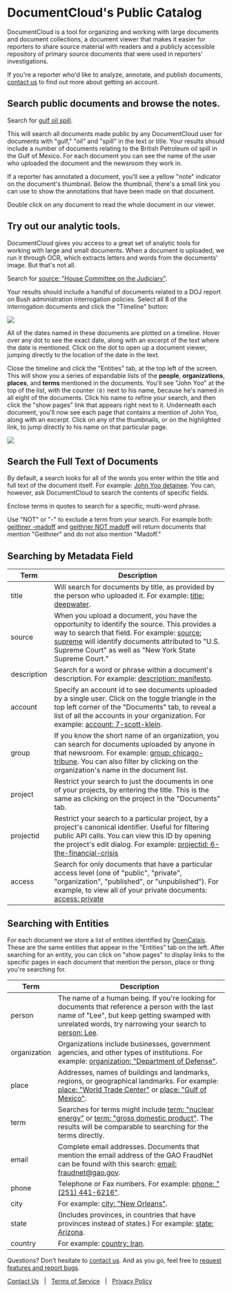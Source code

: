 # DocumentCloud's Public Catalog

DocumentCloud is a tool for organizing and working with large documents and document collections, a document viewer that makes it easier for reporters to share source material with readers and a publicly accessible repository of primary source documents that were used in reporters' investigations. 

If you're a reporter who'd like to analyze, annotate, and publish documents, [contact us] to find out more about getting an account. 

## Search public documents and browse the notes.

Search for [gulf oil spill][].

This will search all documents made public by any DocumentCloud user for documents with "gulf," "oil" and "spill" in the text or title. Your results should include a number of documents relating to the British Petroleum oil spill in the Gulf of Mexico. For each document you can see the name of the user who uploaded the document and the newsroom they work in. 

If a reporter has annotated a document, you'll see a yellow "note" indicator on the document's thumbnail. Below the thumbnail, there's a small link you can use to show the annotations that have been made on that document. 

Double click on any document to read the whole document in our viewer.

## Try out our analytic tools.

DocumentCloud gives you access to a great set of analytic tools for working with large and small documents. When a document is uploaded, we run it through OCR, which extracts letters and words from the documents' image. But that's not all. 
 
Search for [source: "House Committee on the Judiciary"][].
 
Your results should include a handful of documents related to a DOJ report on Bush administration interrogation policies. Select all 8 of the interrogation documents and click the "Timeline" button:

<img src="/images/help/timeline.jpg" class="full_line" />

All of the dates named in these documents are plotted on a timeline. Hover over any dot to see the exact date, along with an excerpt of the text where the date is mentioned. Click on the dot to open up a document viewer, jumping directly to the location of the date in the text.
 
Close the timeline and click the "Entities" tab, at the top left of the screen. This will show you a series of expandable lists of the **people**, **organizations**, **places**, and **terms** mentioned in the documents. You'll see "John Yoo" at the top of the list, with the counter `(8)` next to his name, because he's named in all eight of the documents. Click his name to refine your search, and then click the "show pages" link that appears right next to it. Underneath each document, you'll now see each page that contains a mention of John Yoo, along with an excerpt. Click on any of the thumbnails, or on the highlighted link, to jump directly to his name on that particular page.

<img src="/images/help/show_pages.png" class="full_line" />

## Search the Full Text of Documents

By default, a search looks for all of the words you enter within the title and full text of the document itself. For example: [John Yoo detainee][]. You can, however, ask DocumentCloud to search the contents of specific fields.

Enclose terms in quotes to search for a specific, multi-word phrase.  

Use "NOT" or "-" to exclude a term from your search. For example both: [geithner -madoff][] and [geithner NOT madoff][] will return documents that mention "Geithner" and do not also mention "Madoff." 

## Searching by Metadata Field
   
Term                        | Description 
----------------------------|---------------------
title                       |	Will search for documents by title, as provided by the person who uploaded it. For example: [title: deepwater][].
source                      | When you upload a document, you have the opportunity to identify the source. This provides a way to search that field. For example: [source: supreme][] will identify documents attributed to "U.S. Supreme Court" as well as "New York State Supreme Court."
description                 | Search for a word or phrase within a document's description. For example: [description: manifesto][].
account                     | Specify an account id to see documents uploaded by a single user. Click on the toggle triangle in the top left corner of the "Documents" tab, to reveal a list of all the accounts in your organization. For example: [account: 7-scott-klein][].
group                       | If you know the short name of an organization, you can search for documents uploaded by anyone in that newsroom. For example: [group: chicago-tribune][]. You can also filter by clicking on the organization's name in the document list.
project                     | Restrict your search to just the documents in one of your projects, by entering the title. This is the same as clicking on the project in the "Documents" tab.
projectid                   | Restrict your search to a particular project, by a project's canonical identifier. Useful for filtering public API calls. You can view this ID by opening the project's edit dialog. For example: [projectid: 6-the-financial-crisis][]
access                      | Search for only documents that have a particular access level (one of "public", "private", "organization", "published", or "unpublished"). For example, to view all of your private documents: [access: private][]
 
## Searching with Entities
 
For each document we store a list of entities identified by [OpenCalais][]. These are the same entities that appear in the "Entities" tab on the left. After searching for an entity, you can click on "show pages" to display links to the specific pages in each document that mention the person, place or thing you're searching for.

Term                        | Description 
----------------------------|-------------------------
person                      | The name of a human being. If you're looking for documents that reference a person with the last name of "Lee", but keep getting swamped with unrelated words, try narrowing your search to [person: Lee][].
organization                | Organizations include businesses, government agencies, and other types of institutions. For example: [organization: "Department of Defense"][].
place                       | Addresses, names of buildings and landmarks, regions, or geographical landmarks. For example: [place: "World Trade Center"][] or [place: "Gulf of Mexico"][].
term                        | Searches for terms might include [term: "nuclear energy"][] or [term: "gross domestic product"][]. The results will be comparable to searching for the terms directly.
email                       | Complete email addresses. Documents that mention the email address of the GAO FraudNet can be found with this search: [email: fraudnet@gao.gov][].
phone                       | Telephone or Fax numbers. For example: [phone: "(251) 441-6216"][].
city                        | For example: [city: "New Orleans"][].
state                       | (Includes provinces, in countries that have provinces instead of states.) For example: [state: Arizona][].
country                     | For example: [country: Iran][].

Questions? Don't hesitate to [contact us][]. And as you go, feel free to [request features and report bugs][].

<div class="help_footer">
  <a class="text_link" href="/contact">Contact Us</a> &nbsp;&nbsp;|&nbsp;&nbsp;
  <a class="text_link" href="/terms">Terms of Service</a> &nbsp;&nbsp;|&nbsp;&nbsp;
  <a class="text_link" href="/privacy">Privacy Policy</a>
</div>


[gulf oil spill]: #search/gulf%20oil%20spill
[source: "House Committee on the Judiciary"]: #search/source%3A%20%22House%20Committee%20on%20the%20Judiciary%22
[John Yoo detainee]: #search/John%20Yoo%20detainee
[geithner -madoff]: #search/geithner%20-madoff 
[geithner NOT madoff]: #search/geithner%20NOT%20madoff
[account: 7-scott-klein]: #search/account%3A%207-scott-klein
[group: chicago-tribune]: #search/group%3A%20chicago-tribune
[title: deepwater]: #search/title%3A%20deepwater
[source: supreme]: #search/source%3A%20supreme
[description: manifesto]: #search/description%3A%20manifesto
[projectid: 6-the-financial-crisis]: #search/projectid%3A%206-the-financial-crisis
[access: private]: #search/access%3A%20private
[person: Lee]: #search/person%3A%20Lee
[organization: "Department of Defense"]: #search/organization%3A%20%22Department%20of%20Defense%22
[term: "nuclear energy"]: #search/term%3A%20%22nuclear%20energy%22
[term: "gross domestic product"]: #search/term%3A%20%22gross%20domestic%20product%22
[email: fraudnet@gao.gov]: #search/%20email%3A%20fraudnet%40gao.gov
[phone: "(251) 441-6216"]: #search/%20phone%3A%20%22(251)%20441-6216%22
[place: "World Trade Center"]: #search/place%3A%20%22World%20Trade%20Center%22
[place: "Gulf of Mexico"]: #search/place%3A%20%22Gulf%20of%20Mexico%22
[city: "New Orleans"]: #search/city%3A%20%22New%20Orleans%22
[state: Arizona]: #search/state%3A%20Arizona
[country: Iran]: #search/country%3A%20Iran
[OpenCalais]: http://www.opencalais.com/
[contact us]: /contact
[request features and report bugs]: http://documentcloud.uservoice.com
